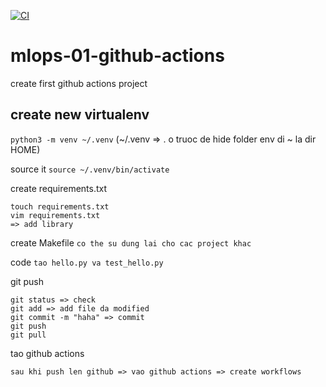 [![CI](https://github.com/sontt22791/mlops-01-github-actions/actions/workflows/main.yml/badge.svg)](https://github.com/sontt22791/mlops-01-github-actions/actions/workflows/main.yml)

# mlops-01-github-actions
create first github actions project


## create new virtualenv
```python3 -m venv ~/.venv```
(~/.venv => . o truoc de hide folder env di
~ la dir HOME)

source it
```source ~/.venv/bin/activate```


create requirements.txt
```
touch requirements.txt
vim requirements.txt
=> add library
```

create Makefile
```co the su dung lai cho cac project khac```

code
```tao hello.py va test_hello.py```

git push
```
git status => check
git add => add file da modified
git commit -m "haha" => commit
git push
git pull
```

tao github actions
```
sau khi push len github => vao github actions => create workflows
```